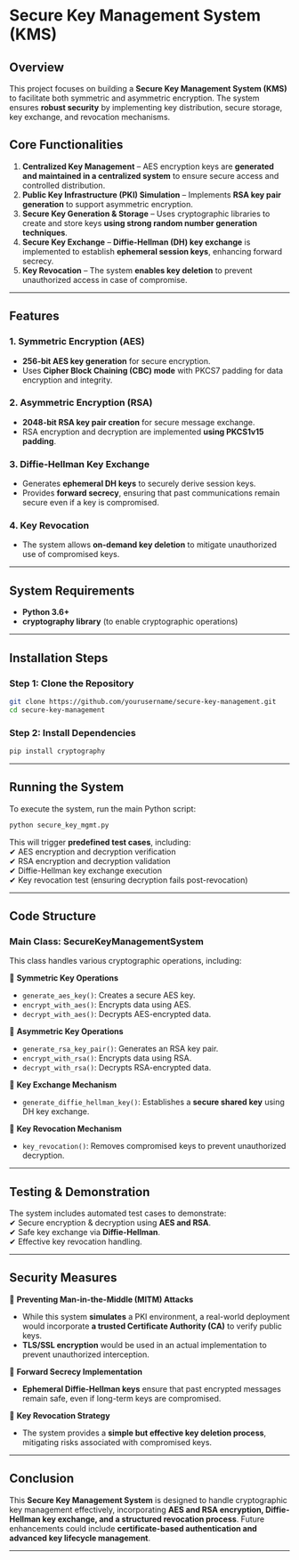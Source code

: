 # Secure Key Management System (KMS)

## Overview  
This project focuses on building a **Secure Key Management System (KMS)** to facilitate both symmetric and asymmetric encryption. The system ensures **robust security** by implementing key distribution, secure storage, key exchange, and revocation mechanisms.  

## Core Functionalities  
1. **Centralized Key Management** – AES encryption keys are **generated and maintained in a centralized system** to ensure secure access and controlled distribution.  
2. **Public Key Infrastructure (PKI) Simulation** – Implements **RSA key pair generation** to support asymmetric encryption.  
3. **Secure Key Generation & Storage** – Uses cryptographic libraries to create and store keys **using strong random number generation techniques**.  
4. **Secure Key Exchange** – **Diffie-Hellman (DH) key exchange** is implemented to establish **ephemeral session keys**, enhancing forward secrecy.  
5. **Key Revocation** – The system **enables key deletion** to prevent unauthorized access in case of compromise.  

---

## Features  

### **1. Symmetric Encryption (AES)**  
- **256-bit AES key generation** for secure encryption.  
- Uses **Cipher Block Chaining (CBC) mode** with PKCS7 padding for data encryption and integrity.  

### **2. Asymmetric Encryption (RSA)**  
- **2048-bit RSA key pair creation** for secure message exchange.  
- RSA encryption and decryption are implemented **using PKCS1v15 padding**.  

### **3. Diffie-Hellman Key Exchange**  
- Generates **ephemeral DH keys** to securely derive session keys.  
- Provides **forward secrecy**, ensuring that past communications remain secure even if a key is compromised.  

### **4. Key Revocation**  
- The system allows **on-demand key deletion** to mitigate unauthorized use of compromised keys.  

---

## System Requirements  
- **Python 3.6+**  
- **cryptography library** (to enable cryptographic operations)  

---

## Installation Steps  

### **Step 1: Clone the Repository**  
```bash
git clone https://github.com/yourusername/secure-key-management.git
cd secure-key-management
```  

### **Step 2: Install Dependencies**  
```bash
pip install cryptography
```  

---

## Running the System  

To execute the system, run the main Python script:  

```bash
python secure_key_mgmt.py
```  

This will trigger **predefined test cases**, including:  
✔ AES encryption and decryption verification  
✔ RSA encryption and decryption validation  
✔ Diffie-Hellman key exchange execution  
✔ Key revocation test (ensuring decryption fails post-revocation)  

---

## Code Structure  

### **Main Class: SecureKeyManagementSystem**  
This class handles various cryptographic operations, including:  

🔹 **Symmetric Key Operations**  
- `generate_aes_key()`: Creates a secure AES key.  
- `encrypt_with_aes()`: Encrypts data using AES.  
- `decrypt_with_aes()`: Decrypts AES-encrypted data.  

🔹 **Asymmetric Key Operations**  
- `generate_rsa_key_pair()`: Generates an RSA key pair.  
- `encrypt_with_rsa()`: Encrypts data using RSA.  
- `decrypt_with_rsa()`: Decrypts RSA-encrypted data.  

🔹 **Key Exchange Mechanism**  
- `generate_diffie_hellman_key()`: Establishes a **secure shared key** using DH key exchange.  

🔹 **Key Revocation Mechanism**  
- `key_revocation()`: Removes compromised keys to prevent unauthorized decryption.  

---

## Testing & Demonstration  

The system includes automated test cases to demonstrate:  
✔ Secure encryption & decryption using **AES and RSA**.  
✔ Safe key exchange via **Diffie-Hellman**.  
✔ Effective key revocation handling.  

---

## Security Measures  

🔹 **Preventing Man-in-the-Middle (MITM) Attacks**  
- While this system **simulates** a PKI environment, a real-world deployment would incorporate **a trusted Certificate Authority (CA)** to verify public keys.  
- **TLS/SSL encryption** would be used in an actual implementation to prevent unauthorized interception.  

🔹 **Forward Secrecy Implementation**  
- **Ephemeral Diffie-Hellman keys** ensure that past encrypted messages remain safe, even if long-term keys are compromised.  

🔹 **Key Revocation Strategy**  
- The system provides a **simple but effective key deletion process**, mitigating risks associated with compromised keys.  

---

## Conclusion  
This **Secure Key Management System** is designed to handle cryptographic key management effectively, incorporating **AES and RSA encryption, Diffie-Hellman key exchange, and a structured revocation process**. Future enhancements could include **certificate-based authentication and advanced key lifecycle management**.  

---

